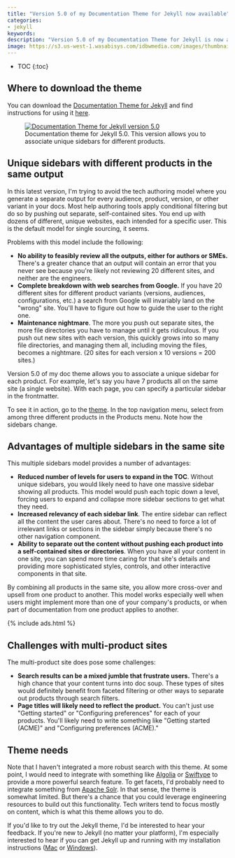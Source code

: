 ```yaml
---
title: "Version 5.0 of my Documentation Theme for Jekyll now available"
categories:
- jekyll
keywords:
description: "Version 5.0 of my Documentation Theme for Jekyll is now available. This version allows you to associate different sidebars for different products on the same site. I'm trying to move away from the separate outputs model to provide a more web-friendly and integrated doc site experience that facilitates navigation across products on the same site."
image: https://s3.us-west-1.wasabisys.com/idbwmedia.com/images/thumbnails/jekyll50thumb.png
---
```


* TOC
{:toc}

## Where to download the theme

You can download the [Documentation Theme for Jekyll](https://github.com/tomjoht/documentation-theme-jekyll) and find instructions for using it [here](/documentation-theme-jekyll/).

<figure><a href="https://idratherbewriting.com/documentation-theme-jekyll/"><img src="{{ "https://s3.us-west-1.wasabisys.com/idbwmedia.com/images/jekylltheme50.png" | prepend: site.baseurl }}" alt="Documentation Theme for Jekyll version 5.0" /></a><figcaption>Documentation theme for Jekyll 5.0. This version allows you to associate unique sidebars for different products.</figcaption></figure>

## Unique sidebars with different products in the same output

In this latest version, I'm trying to avoid the tech authoring model where you generate a separate output for every audience, product, version, or other variant in your docs. Most help authoring tools apply conditional filtering but do so by pushing out separate, self-contained sites. You end up with dozens of different, unique websites, each intended for a specific user. This is the default model for single sourcing, it seems.

Problems with this model include the following:

* **No ability to feasibly review all the outputs, either for authors or SMEs.** There's a greater chance that an output will contain an error that you never see because you're likely not reviewing 20 different sites, and neither are the engineers.
* **Complete breakdown with web searches from Google.** If you have 20 different sites for different product variants (versions, audiences, configurations, etc.) a search from Google will invariably land on the "wrong" site. You'll have to figure out how to guide the user to the right one.
* **Maintenance nightmare**. The more you push out separate sites, the more file directories you have to manage until it gets ridiculous. If you push out new sites with each version, this quickly grows into so many file directories, and managing them all, including moving the files, becomes a nightmare. (20 sites for each version x 10 versions = 200 sites.)

Version 5.0 of my doc theme allows you to associate a unique sidebar for each product. For example, let's say you have 7 products all on the same site (a single website). With each page, you can specify a particular sidebar in the frontmatter.

To see it in action, go to the [theme](/documentation-theme-jekyll). In the top navigation menu, select from among three different products in the Products menu. Note how the sidebars change.

## Advantages of multiple sidebars in the same site

This multiple sidebars model provides a number of advantages:

* **Reduced number of levels for users to expand in the TOC**. Without unique sidebars, you would likely need to have one massive sidebar showing all products. This model would push each topic down a level, forcing users to expand and collapse more sidebar sections to get what they need.
* **Increased relevancy of each sidebar link**. The entire sidebar can reflect all the content the user cares about. There's no need to force a lot of irrelevant links or sections in the sidebar simply because there's no other navigation component.
* **Ability to separate out the content without pushing each product into a self-contained sites or directories**. When you have all your content in one site, you can spend more time caring for that site's details and providing more sophisticated styles, controls, and other interactive components in that site.

By combining all products in the same site, you allow more cross-over and upsell from one product to another. This model works especially well when users might implement more than one of your company's products, or when part of documentation from one product applies to another.

{% include ads.html %}

## Challenges with multi-product sites

The multi-product site does pose some challenges:

* **Search results can be a mixed jumble that frustrate users.** There's a high chance that your content turns into doc soup. These types of sites would definitely benefit from faceted filtering or other ways to separate out products through search filters.
* **Page titles will likely need to reflect the product.** You can't just use "Getting started" or "Configuring preferences" for each of your products. You'll likely need to write something like "Getting started (ACME)" and "Configuring preferences (ACME)."

## Theme needs

Note that I haven't integrated a more robust search with this theme. At some point, I would need to integrate with something like [Algolia](http://algolia.com) or [Swiftype](http://swifttype.com) to provide a more powerful search feature. To get facets, I'd probably need to integrate something from [Apache Solr](http://lucene.apache.org/solr/). In that sense, the theme is somewhat limited. But there's a chance that you could leverage engineering resources to build out this functionality. Tech writers tend to focus mostly on content, which is what this theme allows you to do.

If you'd like to try out the Jekyll theme, I'd be interested to hear your feedback. If you're new to Jekyll (no matter your platform), I'm especially interested to hear if you can get Jekyll up and running with my installation instructions ([Mac](/documentation-theme-jekyll/mydoc_install_jekyll_on_mac/) or [Windows](/documentation-theme-jekyll/mydoc_install_jekyll_on_windows/)).
